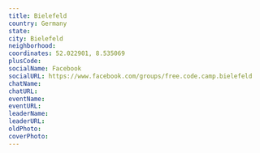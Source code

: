 ```yaml
---
title: Bielefeld
country: Germany
state: 
city: Bielefeld
neighborhood: 
coordinates: 52.022901, 8.535069
plusCode:
socialName: Facebook
socialURL: https://www.facebook.com/groups/free.code.camp.bielefeld
chatName:
chatURL:
eventName:
eventURL:
leaderName:
leaderURL:
oldPhoto: 
coverPhoto:
---
```


